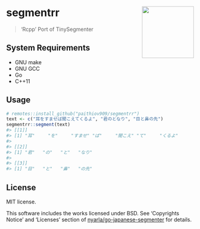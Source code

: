
<!-- README.md is generated from README.Rmd. Please edit that file -->

# segmentrr <img src='https://raw.githack.com/paithiov909/segmentrr/master/man/figures/logo.png' align="right" height="139" />

<!-- badges: start -->
<!-- badges: end -->

> ‘Rcpp’ Port of TinySegmenter

## System Requirements

-   GNU make
-   GNU GCC
-   Go
-   C++11

## Usage

``` r
# remotes::install_github("paithiov909/segmentrr")
text <- c("耳をすませば聞こえてくるよ", "君のとなり", "目と鼻の先")
segmentrr::segment(text)
#> [[1]]
#> [1] "耳"     "を"     "すませ" "ば"     "聞こえ" "て"     "くるよ"
#> 
#> [[2]]
#> [1] "君"   "の"   "と"   "なり"
#> 
#> [[3]]
#> [1] "目"   "と"   "鼻"   "の先"
```

## License

MIT license.

This software includes the works licensed under BSD. See ‘Copyrights
Notice’ and ‘Licenses’ section of
[nyarla/go-japanese-segmenter](https://github.com/nyarla/go-japanese-segmenter)
for details.
